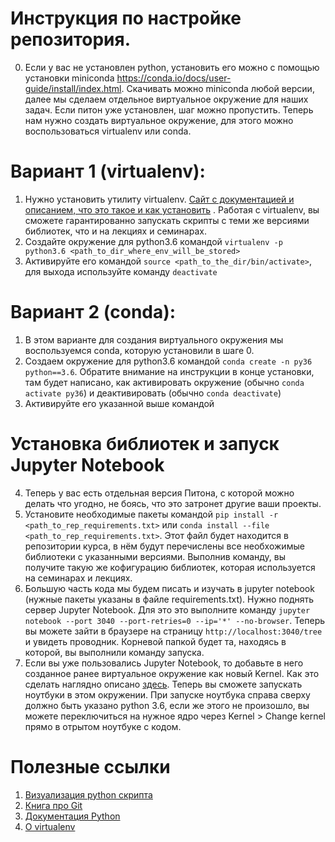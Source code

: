 # Инструкция по настройке репозитория.
0. Если у вас не установлен python, установить его можно с помощью установки miniconda https://conda.io/docs/user-guide/install/index.html. Скачивать можно miniconda любой версии, далее мы сделаем отдельное виртуальное окружение для наших задач. Если питон уже установлен, шаг можно пропустить. Теперь нам нужно создать виртуальное окружение, для этого можно воспользоваться virtualenv или conda.

# Вариант 1 (virtualenv):
1. Нужно установить утилиту virtualenv. [Сайт с документацией и описанием, что это такое и как установить](https://virtualenv.pypa.io/en/stable/userguide/) . Работая с virtualenv, вы сможете гарантированно запускать скрипты с теми же версиями библиотек, что и на лекциях и семинарах.
2. Создайте окружение для python3.6 командой `virtualenv -p python3.6 <path_to_dir_where_env_will_be_stored>`
3. Активируйте его командой `source <path_to_the_dir/bin/activate>`, для выхода используйте команду `deactivate`

# Вариант 2 (conda):
1. В этом варианте для создания виртуального окружения мы воспользуемся conda, которую установили в шаге 0.
2. Создаем окружение для python3.6 командой `conda create -n py36 python==3.6`. Обратите внимание на инструкции в конце установки, там будет написано, как активировать окружение (обычно `conda activate py36`) и деактивировать (обычно `conda deactivate`)
3. Активируйте его указанной выше командой

# Установка библиотек и запуск Jupyter Notebook
4. Теперь у вас есть отдельная версия Питона, с которой можно делать что угодно, не боясь, что это затронет другие ваши проекты.
5. Установите необходимые пакеты командой `pip install -r <path_to_rep_requirements.txt>` или `conda install --file <path_to_rep_requirements.txt>`. Этот файл будет находится в репозитории курса, в нём будут перечислены все необхожимые библиотеки с указанными версиями. Выполнив команду, вы получите такую же кофигурацию библиотек, которая используется на семинарах и лекциях.
6. Большую часть кода мы будем писать и изучать в jupyter notebook (нужные пакеты указаны в файле requirements.txt). Нужно поднять сервер Jupyter Notebook. Для это это выполните команду `jupyter notebook --port 3040 --port-retries=0 --ip='*' --no-browser`. Теперь вы можете зайти в браузере на страницу `http://localhost:3040/tree` и увидеть проводник. Корневой папкой будет та, находясь в которой, вы выполнили команду запуска.
7. Если вы уже пользовались Jupyter Notebook, то добавьте в него созданное ранее виртуальное окружение как новый Kernel. Как это сделать наглядно описано [здесь](https://anbasile.github.io/programming/2017/06/25/jupyter-venv/). Теперь вы сможете запускать ноутбуки в этом окружении. При запуске ноутбука справа сверху должно быть указано python 3.6, если же этого не произошло, вы можете переключиться на нужное ядро через Kernel > Change kernel прямо в отрытом ноутбуке с кодом.

# Полезные ссылки
1. [Визуализация python скрипта](http://www.pythontutor.com)
2. [Книга про Git](https://git-scm.com/book/ru/v2)
3. [Документация Python](https://docs.python.org/3.6/)
4. [О virtualenv](https://virtualenv.pypa.io/en/stable/userguide/#usage)
